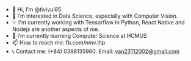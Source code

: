 - 👋 Hi, I’m @tivivui95
- 👀 I’m interested in Data Science, especially with Computer Vision.
- ✨ I'm currently working with Tensorflow in Python, React Native and Nodejs are another aspects of me.
- 🌱 I’m currently learning Computer Science at HCMUS
- 📫 How to reach me: fb.com/nmv.lhp
- 📞 Contact me: (+84) 0398135960. Email: van23112002@gmail.com

<!---
tivivui95/tivivui95 is a ✨ special ✨ repository because its `README.md` (this file) appears on your GitHub profile.
You can click the Preview link to take a look at your changes.
--->
